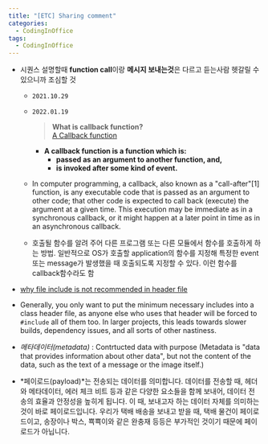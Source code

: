 ```yaml
---
title: "[ETC] Sharing comment"
categories:
  - CodingInOffice
tags:
  - CodingInOffice
---
```


- 시퀀스 설명할때 **function call**이랑 **메시지 보내는것**은 다르고 듣는사람 헷갈릴 수 있으니까 조심할 것
  - `2021.10.29`
  - `2022.01.19`
    > **What is callback function?**  
    > [A Callback function](https://stackoverflow.com/questions/824234/what-is-a-callback-function)  

    
    - **A callback function is a function which is:**
      - **passed as an argument to another function, and,**
      - **is invoked after some kind of event.**
  - In computer programming, a callback, also known as a "call-after"[1] function, is any executable code that is passed as an argument to other code; that other code is expected to call back (execute) the argument at a given time. This execution may be immediate as in a synchronous callback, or it might happen at a later point in time as in an asynchronous callback. 
  - 호출될 함수를 알려 주어 다른 프로그램 또는 다른 모듈에서 함수를 호출하게 하는 방법. 일반적으로 OS가 호출할 application의 함수를 지정해 특정한 event 또는 message가 발생했을 때 호출되도록 지정할 수 있다. 이런 함수를 callback함수라도 함






- [why file include is not recommended in header file](https://stackoverflow.com/questions/2596449/including-includes-in-header-file-vs-source-file)

- Generally, you only want to put the minimum necessary includes into a class header file, as anyone else who uses that header will be forced to `#include` all of them too. In larger projects, this leads towards slower builds, dependency issues, and all sorts of other nastiness.

- *메타데이터(metadata)* : Contrtucted data with purpose (Metadata is "data that provides information about other data", but not the content of the data, such as the text of a message or the image itself.)

- *페이로드(payload)*는 전송되는 데이터를 의미합니다. 데이터를 전송할 때, 헤더와 메타데이터, 에러 체크 비트 등과 같은 다양한 요소들을 함께 보내어, 데이터 전송의 효율과 안정성을 높히게 됩니다. 이 때, 보내고자 하는 데이터 자체를 의미하는 것이 바로 페이로드입니다. 우리가 택배 배송을 보내고 받을 때, 택배 물건이 페이로드이고, 송장이나 박스, 뾱뾱이와 같은 완충재 등등은 부가적인 것이기 때문에 페이로드가 아닙니다.

